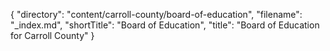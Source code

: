 {
  "directory": "content/carroll-county/board-of-education",
  "filename": "_index.md",
  "shortTitle": "Board of Education",
  "title": "Board of Education for Carroll County"
}
